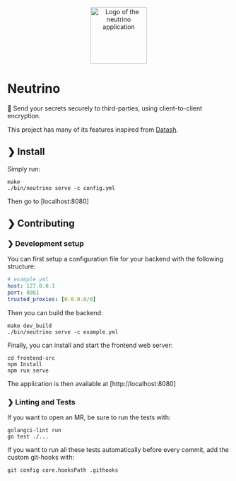 <p align="center">
    <img src="https://github.com/corentindeboisset/neutrino/raw/main/frontend-src/src/assets/logo_large.svg" alt="Logo of the neutrino application" style="width: 8rem" />
</p>

# Neutrino

📮 Send your secrets securely to third-parties, using client-to-client encryption.

This project has many of its features inspired from [Datash](https://github.com/datash/datash).

## ❯ Install

Simply run:

    make
    ./bin/neutrino serve -c config.yml

Then go to [localhost:8080]

## ❯ Contributing

### ❯ Development setup

You can first setup a configuration file for your backend with the following structure:

```yaml
# example.yml
host: 127.0.0.1
port: 8081
trusted_proxies: [0.0.0.0/0]
```

Then you can build the backend:

    make dev_build
    ./bin/neutrino serve -c example.yml

Finally, you can install and start the frontend web server:

    cd frontend-src
    npm Install
    npm run serve

The application is then available at [http://localhost:8080]

### ❯ Linting and Tests

If you want to open an MR, be sure to run the tests with:

    golangci-lint run
    go test ./...

If you want to run all these tests automatically before every commit, add the custom git-hooks with:

    git config core.hooksPath .githooks

